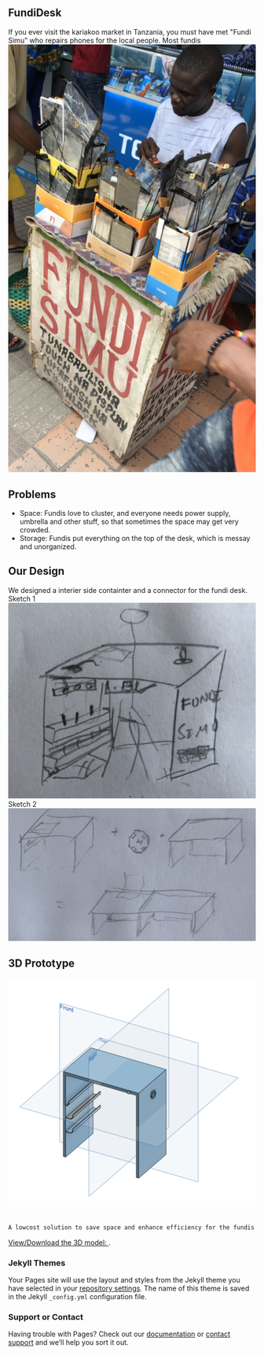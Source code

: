 ## FundiDesk

If you ever visit the kariakoo market in Tanzania, you must have met "Fundi Simu" who repairs phones for the local people. Most fundis 
![Image](https://github.com/suhan1996/fundidesk/blob/master/IMG_5264.jpg?raw=true)

## Problems
- Space: Fundis love to cluster, and everyone needs power supply, umbrella and other stuff, so that sometimes the space may get very crowded.
- Storage: Fundis put everything on the top of the desk, which is messay and unorganized.


## Our Design

We designed a interier side containter and a connector for the fundi desk.
Sketch 1
![Image](https://github.com/suhan1996/fundidesk/blob/master/IMG_5262.jpg?raw=true)
Sketch 2
![Image](https://github.com/suhan1996/fundidesk/blob/master/IMG_5263.jpg?raw=true)

## 3D Prototype
![Image](https://github.com/suhan1996/fundidesk/blob/master/Screenshot%202019-01-08%20at%2014.58.53.png?raw=true)



```markdown

A lowcost solution to save space and enhance efficiency for the fundis.

```

[View/Download the 3D model: ](https://cad.onshape.com/documents/770dbdb6e5e5786d75164041/w/601f35e9fa386c2315229862/e/ac914ba21baa19614e4c4a59).

### Jekyll Themes

Your Pages site will use the layout and styles from the Jekyll theme you have selected in your [repository settings](https://github.com/suhan1996/fundidesk/settings). The name of this theme is saved in the Jekyll `_config.yml` configuration file.

### Support or Contact

Having trouble with Pages? Check out our [documentation](https://help.github.com/categories/github-pages-basics/) or [contact support](https://github.com/contact) and we’ll help you sort it out.
